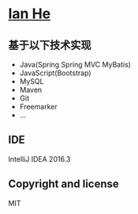 # [Ian He](http://www.520lyx.cn)


## 基于以下技术实现
- Java(Spring Spring MVC MyBatis)
- JavaScript(Bootstrap)
- MySQL
- Maven
- Git
- Freemarker
- ...

## IDE
IntelliJ IDEA 2016.3

## Copyright and license
MIT
